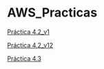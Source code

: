 # AWS_Practicas

[Práctica 4.2_v1](Practica4.2_Arquitectura_de_3_niveles_Parte1_PedroS.md)

[Práctica 4.2_v12](Practica4.2_Arquitectura_de_3_niveles_Parte2_PedroS.md)

[Práctica 4.3](./Practica4.3_Instalacion_EFS_y_arquitectura.md)
